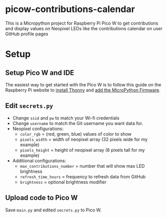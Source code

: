 # picow-contributions-calendar
This is a Micropython project for Raspberry Pi Pico W to get contributions and display values on Neopixel LEDs like the contributions calendar on user GitHub profile pages

# Setup
## Setup Pico W and IDE
The easiest way to get started with the Pico W is to follow this guide on the Raspberry Pi website to [install Thonny](https://projects.raspberrypi.org/en/projects/getting-started-with-the-pico/2) and [add the MicroPython Firmware](https://projects.raspberrypi.org/en/projects/getting-started-with-the-pico/3).

## Edit `secrets.py` 
- Change `ssid` and `pw` to match your Wi-fi credentials
- Change `username` to match the Git username you want data for.
- Neopixel configurations:
  - `color_rgb` = (red, green, blue) values of color to show
  - `pixels_width` = width of neopixel array (32 pixels wide for my example)
  - `pixels_height` = height of neopixel array (8 pixels tall for my example)
- Additional configurations:
  - `max_contributions_number` = number that will show max LED brightness
  - `refresh_time_hours` = frequency to refresh data from GitHub
  - `brightness` = optional brightness modifier

## Upload code to Pico W
Save `main.py` and edited `secrets.py` to Pico W.

